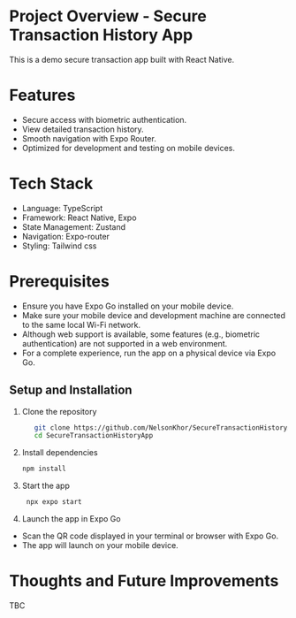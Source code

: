 # Project Overview - Secure Transaction History App

This is a demo secure transaction app built with React Native.

# Features

- Secure access with biometric authentication.
- View detailed transaction history.
- Smooth navigation with Expo Router.
- Optimized for development and testing on mobile devices.

# Tech Stack

- Language: TypeScript  
- Framework: React Native, Expo  
- State Management: Zustand  
- Navigation: Expo-router  
- Styling: Tailwind css  

# Prerequisites

- Ensure you have Expo Go installed on your mobile device.
- Make sure your mobile device and development machine are connected to the same local Wi-Fi network.
- Although web support is available, some features (e.g., biometric authentication) are not supported in a web environment.
- For a complete experience, run the app on a physical device via Expo Go.

## Setup and Installation

1. Clone the repository

   ```bash
      git clone https://github.com/NelsonKhor/SecureTransactionHistoryApp.git
      cd SecureTransactionHistoryApp
   ```

2. Install dependencies

   ```bash
   npm install
   ```

3. Start the app

   ```bash
    npx expo start
   ```

4. Launch the app in Expo Go

- Scan the QR code displayed in your terminal or browser with Expo Go.
- The app will launch on your mobile device.

# Thoughts and Future Improvements

TBC
